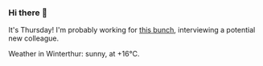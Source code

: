 ### Hi there :wave:

It's Thursday! I'm probably working for [this bunch](https://github.com/kohofinancial), interviewing a potential new colleague.

Weather in Winterthur: sunny, at +16°C.
